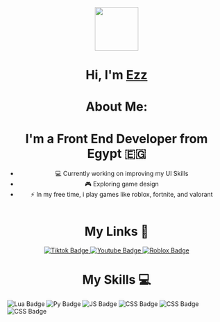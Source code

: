 <div id="header" align="center">
  <img src="https://media.giphy.com/media/v1.Y2lkPWVjZjA1ZTQ3Mnp2MjR3NWhubDN3bmgycXg1ZXA5dXQyZ2s2Yjg5NWd2ZmZ1d29sNyZlcD12MV9zdGlja2Vyc19zZWFyY2gmY3Q9cw/6KirhLJyR7oMcwgJQk/giphy.gif" width="100"/>
</div>

<div align="center">
  <h1 align="center">Hi, I'm <a href="https://portfolio-steel-six-81.vercel.app/">Ezz</a></h1>
    <h1>About Me:</h1>
    <h1>I'm a Front End Developer from Egypt 🇪🇬</h1>
    <ul>
      <li>💻 Currently working on improving my UI Skills</li>
      <li>🎮 Exploring game design</li>
      <li>⚡ In my free time, i play games like roblox, fortnite, and valorant</li>
    </ul>
    <img src="https://komarev.com/ghpvc/?username=eezzz17&style=flat-square&color=red" alt=""/>
</div>
  <h1 align="center">My Links 📎</h1>

<div align="center" id="badges">
  <a href="https://www.tiktok.com/@ezz_xzy?lang=en">
    <img src="https://img.shields.io/badge/Tiktok-black?style=for-the-badge&logo=tiktok&logoColor=white" alt="Tiktok Badge"/>
  </a>
  <a href="https://www.youtube.com/@zeezoaintbald">
    <img src="https://img.shields.io/badge/YouTube-red?style=for-the-badge&logo=youtube&logoColor=white" alt="Youtube Badge"/>
  </a>
  <a href="https://www.roblox.com/users/1420986623/profile">
    <img src="https://img.shields.io/badge/Roblox-blue?style=for-the-badge&logo=roblox&logoColor=white" alt="Roblox Badge"/>
  </a>
</div>

<h1 align="center">My Skills 💻</h1>
<div>
<img src="https://img.shields.io/badge/lua-white?style=for-the-badge&logo=lua&logoColor=blue" alt="Lua Badge"/>
<img src="https://img.shields.io/badge/python-white?style=for-the-badge&logo=python&logoColor=blue" alt="Py Badge"/>
<img src="https://img.shields.io/badge/javascript-white?style=for-the-badge&logo=javascript&logoColor=yellow" alt="JS Badge"/>
<img src="https://img.shields.io/badge/CSS-white?style=for-the-badge&logo=css&logoColor=blue" alt="CSS Badge"/>
<img src="https://img.shields.io/badge/HTML-white?style=for-the-badge&logo=html5&logoColor=orange" alt="CSS Badge"/>
<img src="https://img.shields.io/badge/HTML-white?style=for-the-badge&logo=html5&logoColor=orange" alt="CSS Badge"/>
</div>
